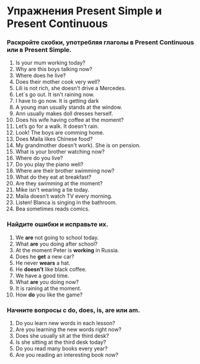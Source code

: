 # Упражнения Present Simple и Present Continuous

### Раскройте скобки, употребляя глаголы в Present Continuous или в Present Simple.

1. Is your mum working today?
2. Why are this boys talking now?
3. Where does he live?
4. Does their mother cook very well?
5. Lili is not rich, she doesn't drive a Mercedes.
6. Let´s go out. It isn't raining now.
7. I have to go now. It is getting dark
8. A young man usually stands at the window.
9. Ann usually makes doll dresses herself.
10. Does his wife having coffee at the moment?
11. Let’s go for a walk. It doesn't rain.
12. Look! The boys are comming home.
13. Does Maila likes Chinese food?
14. My grandmother doesn't work). She is on pension.
15. What is your brother watching now?
16. Where do you live?
17. Do you play the piano well?
18. Where are their brother swimming now?
19. What do they eat at  breakfast?
20. Are they swimming at the moment?
21. Mike isn't wearing a tie today.
22. Maila doesn't watch TV every morning.
23. Listen! Blanca is singing in the bathroom.
24. Bea sometimes reads comics.

### Найдите ошибки и исправьте их.
1. We **are** not going to school today. 
2. What **are** you doing after school? 
3. At the moment Peter is **working** in Russia. 
4. Does he **get** a new car?  
5. He never **wears** a hat. 
6. He **doesn’t** like black coffee. 
7. We have a good time.  
8. What **are** you doing now? 
9. It is raining at the moment.
10. How **do** you like the game?

### Начните вопросы с do, does, is, are или am. 

1. Do you learn new words in each lesson?
2. Are you learning the new words right now?
3. Does she usually sit at the third desk?
4. Is she sitting at the third desk today?
5. Do you read many books every year?
6. Are you reading an interesting book now?
